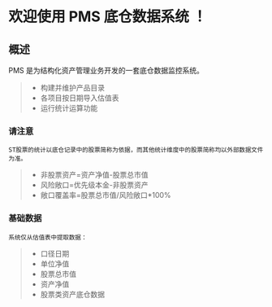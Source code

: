 # 欢迎使用 PMS 底仓数据系统 ！
## 概述
PMS 是为结构化资产管理业务开发的一套底仓数据监控系统。
> * 构建并维护产品目录
> * 各项目按日期导入估值表
> * 运行统计运算功能
### 请注意
    ST股票的统计以底仓记录中的股票简称为依据，而其他统计维度中的股票简称均以外部数据文件为准。
> * 非股票资产=资产净值-股票总市值
> * 风险敞口=优先级本金-非股票资产
> * 敞口覆盖率=股票总市值/风险敞口\*100%

### 基础数据
    系统仅从估值表中提取数据：
> * 口径日期
> * 单位净值
> * 股票总市值
> * 资产净值
> * 股票类资产底仓数据

